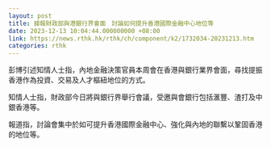 ```yaml
---
layout: post
title: 據報財政部與港銀行界會面　討論如何提升香港國際金融中心地位等
date: 2023-12-13 10:04:44.000000000 +08:00
link: https://news.rthk.hk/rthk/ch/component/k2/1732034-20231213.htm
categories: rthk
---
```


彭博引述知情人士指，內地金融決策官員本周會在香港與銀行業界會面，尋找提振香港作為投資、交易及人才樞紐地位的方式。

知情人士指，財政部今日將與銀行界舉行會議，受邀與會銀行包括滙豐、渣打及中銀香港等。

報道指，討論會集中於如可提升香港國際金融中心、強化與內地的聯繫以鞏固香港的地位等。
